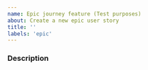 ```yaml
---
name: Epic journey feature (Test purposes)
about: Create a new epic user story
title: ''
labels: 'epic'
---
```

### Description
